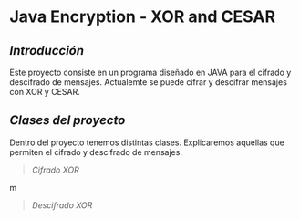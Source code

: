 # Java Encryption - XOR and CESAR

## _Introducción_

Este proyecto consiste en un programa diseñado en JAVA para el cifrado y descifrado de mensajes.
Actualemte se puede cifrar y descifrar mensajes con XOR y CESAR.

## _Clases del proyecto_

Dentro del proyecto tenemos distintas clases. Explicaremos aquellas que permiten el cifrado y descifrado de mensajes.
>_Cifrado XOR_

m

>_Descifrado XOR_
